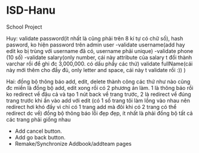 # ISD-Hanu
School Project

Huy:
validate password(ít nhất là cũng phải trên 8 kí tự có chữ số), hash pasword, ko hiện password trên admin user
-validate username(add hay edit ko bị trùng với username đã có, username phải unique)
-validate phone (10 số)
-validate salary(only number, cái này attribute của salary t đổi thành varchar rồi để ghi đc 3,000,000. có dấu phẩy các thứ)
validate fullName(cái này mới thêm cho đầy đủ, only letter and space, cái này t validate rồi :)) )

Hai:
đồng bộ thông báo add, edit, delete thành công các thứ như nào cũng đc miền là đồng bộ
add, edit xong rồi có 2 phương án làm. 1 là thông báo rồi ko redirect về đâu cả và tạo 1 nút back về trang trước, 2 là redirect về đúng trang trước khi ấn vào add với edit (có 1 số trang tôi làm lồng vào nhau nên redirect hơi khó đấy vì chỉ có 1 trang add mà đôi khi có 2 trang có thể redirect dc về)
đồng bộ thông báo lỗi đẹp đẹp, ít nhất là phải đồng bộ tất cả các trang phải giống nhau

- Add cancel button.
- Add go back button.
- Remake/Synchronize Addbook/addteam pages
